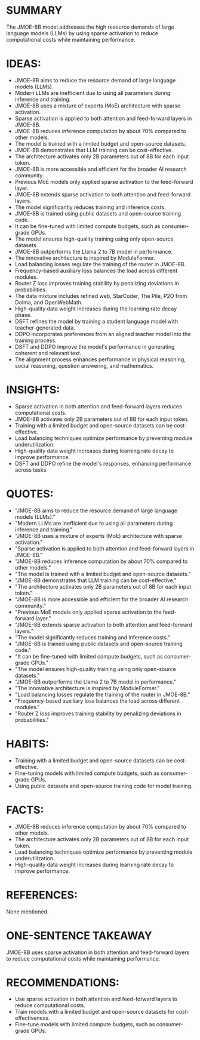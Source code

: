# SUMMARY
The JMOE-8B model addresses the high resource demands of large language models (LLMs) by using sparse activation to reduce computational costs while maintaining performance.

# IDEAS:
- JMOE-8B aims to reduce the resource demand of large language models (LLMs).
- Modern LLMs are inefficient due to using all parameters during inference and training.
- JMOE-8B uses a mixture of experts (MoE) architecture with sparse activation.
- Sparse activation is applied to both attention and feed-forward layers in JMOE-8B.
- JMOE-8B reduces inference computation by about 70% compared to other models.
- The model is trained with a limited budget and open-source datasets.
- JMOE-8B demonstrates that LLM training can be cost-effective.
- The architecture activates only 2B parameters out of 8B for each input token.
- JMOE-8B is more accessible and efficient for the broader AI research community.
- Previous MoE models only applied sparse activation to the feed-forward layer.
- JMOE-8B extends sparse activation to both attention and feed-forward layers.
- The model significantly reduces training and inference costs.
- JMOE-8B is trained using public datasets and open-source training code.
- It can be fine-tuned with limited compute budgets, such as consumer-grade GPUs.
- The model ensures high-quality training using only open-source datasets.
- JMOE-8B outperforms the Llama 2 to 7B model in performance.
- The innovative architecture is inspired by ModuleFormer.
- Load balancing losses regulate the training of the router in JMOE-8B.
- Frequency-based auxiliary loss balances the load across different modules.
- Router Z loss improves training stability by penalizing deviations in probabilities.
- The data mixture includes refined web, StarCoder, The Pile, P2O from Dolma, and OpenWebMath.
- High-quality data weight increases during the learning rate decay phase.
- DSFT refines the model by training a student language model with teacher-generated data.
- DDPO incorporates preferences from an aligned teacher model into the training process.
- DSFT and DDPO improve the model's performance in generating coherent and relevant text.
- The alignment process enhances performance in physical reasoning, social reasoning, question answering, and mathematics.

# INSIGHTS:
- Sparse activation in both attention and feed-forward layers reduces computational costs.
- JMOE-8B activates only 2B parameters out of 8B for each input token.
- Training with a limited budget and open-source datasets can be cost-effective.
- Load balancing techniques optimize performance by preventing module underutilization.
- High-quality data weight increases during learning rate decay to improve performance.
- DSFT and DDPO refine the model's responses, enhancing performance across tasks.

# QUOTES:
- "JMOE-8B aims to reduce the resource demand of large language models (LLMs)."
- "Modern LLMs are inefficient due to using all parameters during inference and training."
- "JMOE-8B uses a mixture of experts (MoE) architecture with sparse activation."
- "Sparse activation is applied to both attention and feed-forward layers in JMOE-8B."
- "JMOE-8B reduces inference computation by about 70% compared to other models."
- "The model is trained with a limited budget and open-source datasets."
- "JMOE-8B demonstrates that LLM training can be cost-effective."
- "The architecture activates only 2B parameters out of 8B for each input token."
- "JMOE-8B is more accessible and efficient for the broader AI research community."
- "Previous MoE models only applied sparse activation to the feed-forward layer."
- "JMOE-8B extends sparse activation to both attention and feed-forward layers."
- "The model significantly reduces training and inference costs."
- "JMOE-8B is trained using public datasets and open-source training code."
- "It can be fine-tuned with limited compute budgets, such as consumer-grade GPUs."
- "The model ensures high-quality training using only open-source datasets."
- "JMOE-8B outperforms the Llama 2 to 7B model in performance."
- "The innovative architecture is inspired by ModuleFormer."
- "Load balancing losses regulate the training of the router in JMOE-8B."
- "Frequency-based auxiliary loss balances the load across different modules."
- "Router Z loss improves training stability by penalizing deviations in probabilities."

# HABITS:
- Training with a limited budget and open-source datasets can be cost-effective.
- Fine-tuning models with limited compute budgets, such as consumer-grade GPUs.
- Using public datasets and open-source training code for model training.

# FACTS:
- JMOE-8B reduces inference computation by about 70% compared to other models.
- The architecture activates only 2B parameters out of 8B for each input token.
- Load balancing techniques optimize performance by preventing module underutilization.
- High-quality data weight increases during learning rate decay to improve performance.

# REFERENCES:
None mentioned.

# ONE-SENTENCE TAKEAWAY
JMOE-8B uses sparse activation in both attention and feed-forward layers to reduce computational costs while maintaining performance.

# RECOMMENDATIONS:
- Use sparse activation in both attention and feed-forward layers to reduce computational costs.
- Train models with a limited budget and open-source datasets for cost-effectiveness.
- Fine-tune models with limited compute budgets, such as consumer-grade GPUs.